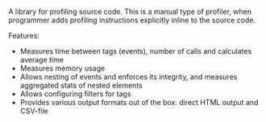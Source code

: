 A library for profiling source code. This is a manual type of profiler, when programmer adds profiling instructions explicitly inline to the source code.

Features:
 * Measures time between tags (events), number of calls and calculates average time
 * Measures memory usage
 * Allows nesting of events and enforces its integrity, and measures aggregated stats of nested elements
 * Allows configuring filters for tags
 * Provides various output formats out of the box: direct HTML output and CSV-file